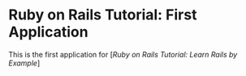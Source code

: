 # Ruby on Rails Tutorial: First Application

This is the first application for
[*Ruby on Rails Tutorial: Learn Rails by Example*]